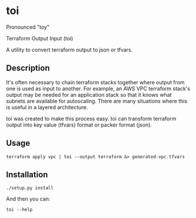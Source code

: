 # toi

Pronounced "toy" 

Terraform Output Input (toi)

A utility to convert terraform output to json or tfvars.

## Description

It's often necessary to chain terraform stacks together where output from one is used as input to another. For example, an AWS VPC terraform stack's output may be needed for an application stack so that it knows what subnets are available for autoscaling. There are many situations where this is useful in a layered architecture. 

toi was created to make this process easy. toi can transform terraform output into key value (tfvars) format or packer format (json).

## Usage

`terraform apply vpc | toi --output terraform &> generated-vpc.tfvars`

## Installation

`./setup.py install`

And then you can:

`toi --help`
